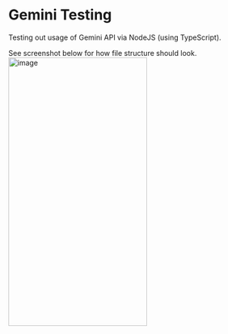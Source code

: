 # Gemini Testing
Testing out usage of Gemini API via NodeJS (using TypeScript).

See screenshot below for how file structure should look.
<img width="274" height="530" alt="image" src="https://github.com/user-attachments/assets/3492eeba-528c-4ce1-afd3-1242d0f4c583" />
